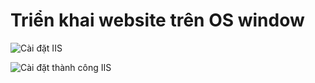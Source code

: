 # Triển khai website trên OS window  
![Cài đặt IIS](https://github.com/user-attachments/assets/6d77065d-efd4-4ca5-8dbb-560600f3eabc)  

![Cài đặt thành công IIS](https://github.com/user-attachments/assets/96e9586b-27b1-417b-973f-1810b90454fc)

